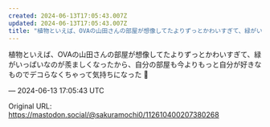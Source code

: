 ```yaml
---
created: 2024-06-13T17:05:43.007Z
updated: 2024-06-13T17:05:43.007Z
title: "植物といえば、OVAの山田さんの部屋が想像してたよりずっとかわいすぎて、緑がいっ[...]"
---
```


<p>植物といえば、OVAの山田さんの部屋が想像してたよりずっとかわいすぎて、緑がいっぱいなのが羨ましくなったから、自分の部屋も今よりもっと自分が好きなものでデコらなくちゃって気持ちになった 🌱</p>

&mdash; 2024-06-13 17:05:43 UTC

Original URL: https://mastodon.social/@sakuramochi0/112610400207380268
